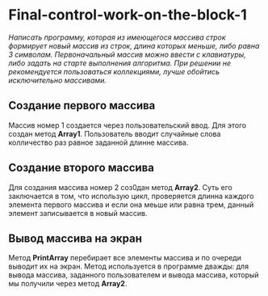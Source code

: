 # Final-control-work-on-the-block-1
*Написать программу, которая из имеющегося массива строк формирует новый массив из строк, длина которых меньше, либо равна 3 символам. Первоначальный массив можно ввести с клавиатуры, либо задать на старте выполнения алгоритма. При решении не рекомендуется пользоваться коллекциями, лучше обойтись исключительно массивами.*

## Создание первого массива ##
Массив номер 1 создается через пользовательский ввод. Для этого создан метод **Array1**. Пользователь вводит случайные слова колличество раз равное заданной длинне массива.

## Создание второго массива ##
Для создания массива номер 2 соз0дан метод **Array2**. Суть его заключается в том, что использую цикл, проверяется длинна каждого элемента первого массива и если она меьше или равна трем, данный элемент записывается в новый массив.

## Вывод массива на экран ##
Метод **PrintArray** перебирает все элементы массива и по очереди выводит их на экран. Метод используется в программе дважды: для вывода массива, заданного пользователем и вывода массива, который мы получили через метод **Array2**.
